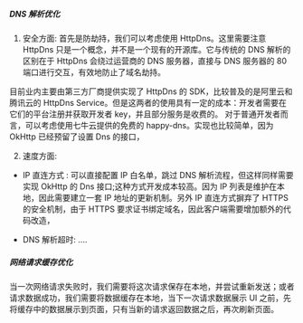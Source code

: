##### DNS 解析优化

1. 安全方面: 首先是防劫持，我们可以考虑使用 HttpDns。这里需要注意 HttpDns 只是一个概念，并不是一个现有的开源库。它与传统的 DNS 解析的区别在于 HttpDns 会绕过运营商的 DNS 服务器，直接与 DNS 服务器的 80 端口进行交互，有效地防止了域名劫持。

目前业内主要由第三方厂商提供实现了 HttpDns 的 SDK，比较普及的是阿里云和腾讯云的 HttpDns Service。但是这两者的使用具有一定的成本：开发者需要在它们的平台注册并获取开发者 key，并且部分服务是收费的。
对于普通开发者而言，可以考虑使用七牛云提供的免费的 happy-dns。实现也比较简单，因为 OkHttp 已经预留了设置 Dns 的接口，

2. 速度方面:    
* IP 直连方式 : 可以直接配置 IP 白名单，跳过 DNS 解析流程，但这样同样需要实现 OkHttp 的 Dns 接口;这种方式开发成本较高。因为 IP 列表是维护在本地，因此需要建立一套 IP 地址的更新机制。另外 IP 直连方式摒弃了 HTTPS 的安全机制，由于 HTTPS 要求证书绑定域名，因此客户端需要增加额外的代码改造，

* DNS 解析超时: ....

##### 网络请求缓存优化
当一次网络请求失败时，我们需要将这次请求保存在本地，并尝试重新发送；或者请求数据成功，我们需要将数据缓存在本地，当下一次请求数据展示 UI 之前，先将缓存中的数据展示到页面，只有当新的请求返回数据之后，再次刷新页面。